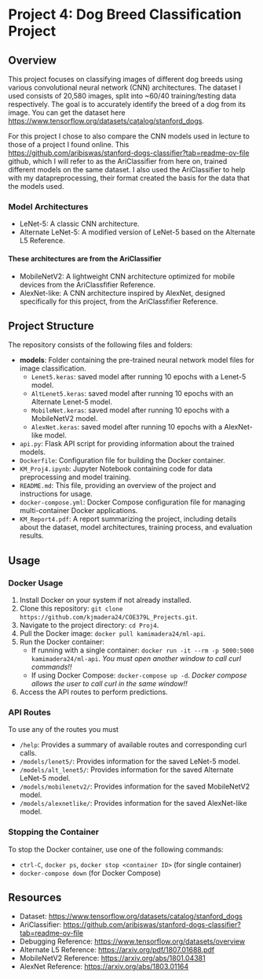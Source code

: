 # Project 4: Dog Breed Classification Project

## Overview

This project focuses on classifying images of different dog breeds using various convolutional neural network (CNN) architectures. The dataset I used consists of 20,580 images, split into ~60/40 training/testing data respectively. The goal is to accurately identify the breed of a dog from its image. You can get the dataset here https://www.tensorflow.org/datasets/catalog/stanford_dogs.

For this project I chose to also compare the CNN models used in lecture to those of a project I found online. This https://github.com/aribiswas/stanford-dogs-classifier?tab=readme-ov-file
github, which I will refer to as the AriClassifier from here on, trained different models on  the same dataset. I also used the AriClassifier to help with my datapreprocessing, their format created the basis for the data that the models used. 

### Model Architectures

- LeNet-5: A classic CNN architecture.
- Alternate LeNet-5: A modified version of LeNet-5 based on the Alternate L5 Reference.

#### These architectures are from the AriClassifier 

- MobileNetV2: A lightweight CNN architecture optimized for mobile devices from the AriClassfifier Reference.
- AlexNet-like: A CNN architecture inspired by AlexNet, designed specifically for this project, from the AriClassfifier Reference.

## Project Structure

The repository consists of the following files and folders:

- **models**: Folder containing the pre-trained neural network model files for image classification.
  - `Lenet5.keras`: saved model after running 10 epochs with a Lenet-5 model.
  - `AltLenet5.keras`: saved model after running 10 epochs with an Alternate Lenet-5 model.
  - `MobileNet.keras`: saved model after running 10 epochs with a MobileNetV2 model.
  - `AlexNet.keras`: saved model after running 10 epochs with a AlexNet-like model.
- `api.py`: Flask API script for providing information about the trained models.
- `Dockerfile`: Configuration file for building the Docker container.
- `KM_Proj4.ipynb`: Jupyter Notebook containing code for data preprocessing and model training.
- `README.md`: This file, providing an overview of the project and instructions for usage.
- `docker-compose.yml`: Docker Compose configuration file for managing multi-container Docker applications.
- `KM_Report4.pdf`: A report summarizing the project, including details about the dataset, model architectures, training process, and evaluation results.

## Usage

### Docker Usage

1. Install Docker on your system if not already installed.
2. Clone this repository: `git clone https://github.com/kjmadera24/COE379L_Projects.git`.
3. Navigate to the project directory: `cd Proj4`.
4. Pull the Docker image: `docker pull kamimadera24/ml-api`.
5. Run the Docker container:
   - If running with a single container: `docker run -it --rm -p 5000:5000 kamimadera24/ml-api`. *You must open another window to call curl commands!!*
   - If using Docker Compose: `docker-compose up -d`. *Docker compose allows the user to call curl in the same window!!*
6. Access the API routes to perform predictions.

### API Routes

To use any of the routes you must 

- `/help`: Provides a summary of available routes and corresponding curl calls.
- `/models/lenet5/`: Provides information for the saved LeNet-5 model.
- `/models/alt_lenet5/`: Provides information for the saved Alternate LeNet-5 model.
- `/models/mobilenetv2/`: Provides information for the saved MobileNetV2 model.
- `/models/alexnetlike/`: Provides information for the saved AlexNet-like model.

### Stopping the Container

To stop the Docker container, use one of the following commands:
- `ctrl-C`, `docker ps`, `docker stop <container ID>` (for single container)
- `docker-compose down` (for Docker Compose)

## Resources
- Dataset: https://www.tensorflow.org/datasets/catalog/stanford_dogs
- AriClassifier: https://github.com/aribiswas/stanford-dogs-classifier?tab=readme-ov-file
- Debugging Reference: https://www.tensorflow.org/datasets/overview
- Alternate L5 Reference:  https://arxiv.org/pdf/1807.01688.pdf
- MobileNetV2 Reference: https://arxiv.org/abs/1801.04381
- AlexNet Reference: https://arxiv.org/abs/1803.01164
